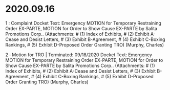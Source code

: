 # 2020.09.16

1 : Complaint
Docket Text: Emergency MOTION for Temporary Restraining Order EX-PARTE, MOTION for Order to Show Cause EX-PARTE by Salita Promotions Corp.. (Attachments: # (1) Index of Exhibits, # (2) Exhibit A-Cease and Desist Letters, # (3) Exhibit B-Agreement, # (4) Exhibit C-Boxing Rankings, # (5) Exhibit D-Proposed Order Granting TRO) (Murphy, Charles) 

2 : Motion for TRO | Terminated: 	09/18/2020
Docket Text: Emergency MOTION for Temporary Restraining Order EX-PARTE, MOTION for Order to Show Cause EX-PARTE by Salita Promotions Corp.. (Attachments: # (1) Index of Exhibits, # (2) Exhibit A-Cease and Desist Letters, # (3) Exhibit B-Agreement, # (4) Exhibit C-Boxing Rankings, # (5) Exhibit D-Proposed Order Granting TRO) (Murphy, Charles) 
